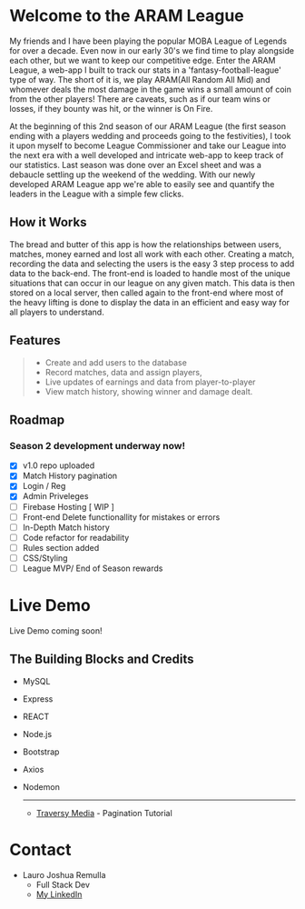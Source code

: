 # Welcome to the ARAM League

My friends and I have been playing the popular MOBA League of Legends for over a decade. Even now in our early 30's we find time to play alongside each other, but we want to keep our competitive edge.
Enter the ARAM League, a web-app I built to track our stats in a 'fantasy-football-league' type of way. The short of it is, we play ARAM(All Random All Mid) and whomever deals the most damage in the game wins
a small amount of coin from the other players! There are caveats, such as if our team wins or losses, if they bounty was hit, or the winner is On Fire. 

At the beginning of this 2nd season of our ARAM League (the first season ending with a players wedding and proceeds going to the festivities), I took it upon myself to become League Commissioner and take our League
into the next era with a well developed and intricate web-app to keep track of our statistics. Last season was done over an Excel sheet and was a debaucle settling up the weekend of the wedding. With our newly developed ARAM League app
we're able to easily see and quantify the leaders in the League with a simple few clicks.

## How it Works

The bread and butter of this app is how the relationships between users, matches, money earned and lost all work with each other. Creating a match, recording the data and selecting the users is the easy 3 step process to add data to the back-end. The front-end is loaded to handle most of the unique situations that can occur in our league on any given match. This data is then stored on a local server, then called again to the front-end where most of the heavy lifting is done to display the data in an efficient and easy way for all players to understand.

## Features

> * Create and add users to the database
> * Record matches, data and assign players, 
> * Live updates of earnings and data from player-to-player
> * View match history, showing winner and damage dealt.


## Roadmap
### Season 2 development underway now!

- [X] v1.0 repo uploaded
- [X] Match History pagination
- [X] Login / Reg
- [X] Admin Priveleges
- [ ] Firebase Hosting [ WIP ]
- [ ] Front-end Delete functionallity for mistakes or errors
- [ ] In-Depth Match history
- [ ] Code refactor for readability
- [ ] Rules section added
- [ ] CSS/Styling
- [ ] League MVP/ End of Season rewards

# Live Demo

Live Demo coming soon!

## The Building Blocks and Credits
* MySQL
* Express
* REACT
* Node.js
* Bootstrap
* Axios
* Nodemon
    ________________________________________________

  * [Traversy Media](https://www.youtube.com/watch?v=IYCa1F-OWmk&t=221s) - Pagination Tutorial
  
# Contact
- Lauro Joshua Remulla
   - Full Stack Dev
   - [My LinkedIn](https://www.linkedin.com/in/josh-remulla16/)
